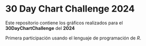 # 30 Day Chart Challenge 2024

Este repositorio contiene los gráficos realizados para el **30DayChartChallenge** del **2024**

Primera participación usando el lenguaje de programación de *R*.
